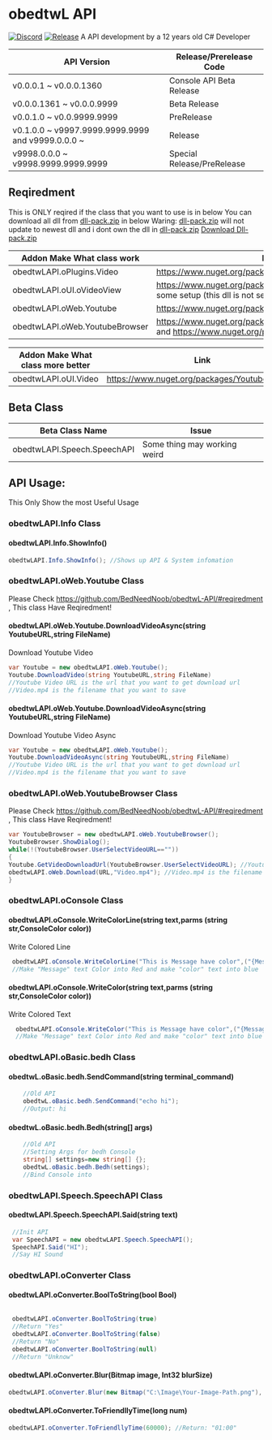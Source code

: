 # obedtwL API

[![Discord](https://img.shields.io/discord/1043885421303709831?label=Discord)](https://discord.gg/jAcdpzwW7d)
[![Release](https://img.shields.io/github/v/release/bedtwL/obedtwL-api?include_prereleases)](https://github.com/BedNeedNoob/obedtwL-API/releases)
A API development by a 12 years old C# Developer

| API Version |  Release/Prerelease Code  |
| ----------| ----------------------------------------|
| v0.0.0.1 ~ v0.0.0.1360| Console API Beta Release|
| v0.0.0.1361 ~ v0.0.0.9999| Beta Release|
| v0.0.1.0 ~ v0.0.9999.9999| PreRelease|
| v0.1.0.0 ~ v9997.9999.9999.9999 and v9999.0.0.0 ~ | Release|
| v9998.0.0.0 ~ v9998.9999.9999.9999| Special Release/PreRelease|

## Reqiredment

This is ONLY reqired if the class that you want to use is in below
You can download all dll from [dll-pack.zip](https://github.com/BedNeedNoob/obedtwL-API/files/10050785/dll-pack.zip) in below
Waring: [dll-pack.zip](https://github.com/BedNeedNoob/obedtwL-API/files/10050785/dll-pack.zip) will not update to newest dll and i dont own the dll in [dll-pack.zip](https://github.com/BedNeedNoob/obedtwL-API/files/10050785/dll-pack.zip)
[Download Dll-pack.zip](https://github.com/BedNeedNoob/obedtwL-API/files/10050785/dll-pack.zip)

| Addon Make What class work |  Link   |
| ----------| ------------------------------------------------|
| obedtwLAPI.oPlugins.Video   | https://www.nuget.org/packages/YoutubeExplode|
| obedtwLAPI.oUI.oVideoView     | https://www.nuget.org/packages/Vlc.DotNet.Forms And some setup (this dll is not setup in [dll-pack.zip](https://github.com/BedNeedNoob/obedtwL-API/files/10050785/dll-pack.zip)|
| obedtwLAPI.oWeb.Youtube   | https://www.nuget.org/packages/YoutubeExplode|
| obedtwLAPI.oWeb.YoutubeBrowser   | https://www.nuget.org/packages/Microsoft.Web.WebView2 and https://www.nuget.org/packages/YoutubeExplode|

| Addon Make What class more better |  Link   |
| ----------| ------------------------------------------------|
| obedtwLAPI.oUI.Video | https://www.nuget.org/packages/YoutubeExplode|

## Beta Class
 | Beta Class Name | Issue |
 |---------|------------------|
 | obedtwLAPI.Speech.SpeechAPI | Some thing may working weird |

## API Usage:
 
   This Only Show the most Useful Usage
   
### obedtwLAPI.Info Class
   
#### obedtwLAPI.Info.ShowInfo()
   ```csharp
   obedtwLAPI.Info.ShowInfo(); //Shows up API & System infomation 
```
   ### obedtwLAPI.oWeb.Youtube Class
   Please Check https://github.com/BedNeedNoob/obedtwL-API/#reqiredment , This class Have Reqiredment!
   #### obedtwLAPI.oWeb.Youtube.DownloadVideoAsync(string YoutubeURL,string FileName)
   Download Youtube Video
   ```csharp
   var Youtube = new obedtwLAPI.oWeb.Youtube();
   Youtube.DownloadVideo(string YoutubeURL,string FileName)
   //Youtube Video URL is the url that you want to get download url
   //Video.mp4 is the filename that you want to save
```
#### obedtwLAPI.oWeb.Youtube.DownloadVideoAsync(string YoutubeURL,string FileName)
   Download Youtube Video Async
   ```csharp
   var Youtube = new obedtwLAPI.oWeb.Youtube();
   Youtube.DownloadVideoAsync(string YoutubeURL,string FileName)
   //Youtube Video URL is the url that you want to get download url
   //Video.mp4 is the filename that you want to save
```
### obedtwLAPI.oWeb.YoutubeBrowser Class
   Please Check https://github.com/BedNeedNoob/obedtwL-API/#reqiredment , This class Have Reqiredment!
   ```csharp
   var YoutubeBrowser = new obedtwLAPI.oWeb.YoutubeBrowser();
   YoutubeBrowser.ShowDialog();
   while(!(YoutubeBrowser.UserSelectVideoURL==""))
   {
   Youtube.GetVideoDownloadUrl(YoutubeBrowser.UserSelectVideoURL); //Youtube Video URL is the url that you want to get download url
   obedtwLAPI.oWeb.Download(URL,"Video.mp4"); //Video.mp4 is the filename that you want to save
   }
   
```
   
### obedtwLAPI.oConsole Class
   
#### obedtwLAPI.oConsole.WriteColorLine(string text,parms (string str,ConsoleColor color))
   Write Colored Line
      
   ```csharp
    obedtwLAPI.oConsole.WriteColorLine("This is Message have color",("{Message}",ConsoleColor.Red),("{color}",ConsoleColor.Blue));
    //Make "Message" text Color into Red and make "color" text into blue
```
#### obedtwLAPI.oConsole.WriteColor(string text,parms (string str,ConsoleColor color))
   Write Colored Text
      
  ```csharp
    obedtwLAPI.oConsole.WriteColor("This is Message have color",("{Message}",ConsoleColor.Red),("{color}",ConsoleColor.Blue));
    //Make "Message" text Color into Red and make "color" text into blue
```
### obedtwLAPI.oBasic.bedh Class
   
#### obedtwL.oBasic.bedh.SendCommand(string terminal_command)
```csharp
    //Old API 
    obedtwL.oBasic.bedh.SendCommand("echo hi");
    //Output: hi
```
#### obedtwL.oBasic.bedh.Bedh(string[] args)
```csharp
    //Old API 
    //Setting Args for bedh Console
    string[] settings=new string[] {};
    obedtwL.oBasic.bedh.Bedh(settings);
    //Bind Console into 
```
### obedtwLAPI.Speech.SpeechAPI Class
   
#### obedtwLAPI.Speech.SpeechAPI.Said(string text)
   ```csharp
    //Init API
    var SpeechAPI = new obedtwLAPI.Speech.SpeechAPI();
    SpeechAPI.Said("HI");
    //Say HI Sound
 ```
 
### obedtwLAPI.oConverter Class
   
#### obedtwLAPI.oConverter.BoolToString(bool Bool)
   ```csharp
   
    obedtwLAPI.oConverter.BoolToString(true)
    //Return "Yes"
    obedtwLAPI.oConverter.BoolToString(false)
    //Return "No"
    obedtwLAPI.oConverter.BoolToString(null)
    //Return "Unknow"
 ``` 
#### obedtwLAPI.oConverter.Blur(Bitmap image, Int32 blurSize)
   ```csharp
   obedtwLAPI.oConverter.Blur(new Bitmap("C:\Image\Your-Image-Path.png"), 10); //Get Bitmap with Blur Size 10
``` 
#### obedtwLAPI.oConverter.ToFriendllyTime(long num)
   ```csharp
   obedtwLAPI.oConverter.ToFriendllyTime(60000); //Return: "01:00"
``` 
